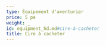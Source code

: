 ```yaml
---
type: Équipement d'aventurier
price: 5 pa
weight: _
id: equipment_hd.md#cire-à-cacheter
title: Cire à cacheter
---
```


